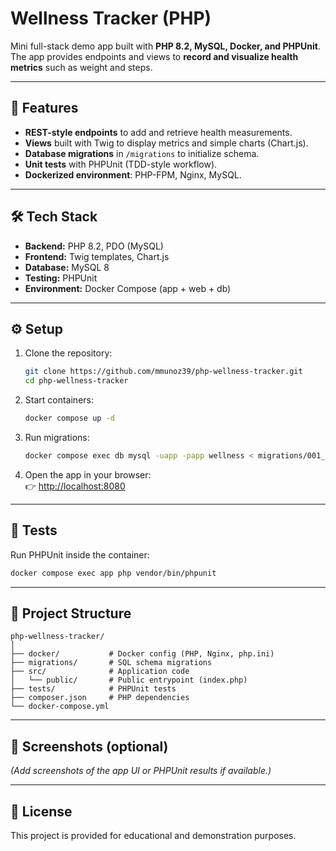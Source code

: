 # Wellness Tracker (PHP)

Mini full-stack demo app built with **PHP 8.2, MySQL, Docker, and PHPUnit**.  
The app provides endpoints and views to **record and visualize health metrics** such as weight and steps.

---

## 🚀 Features
- **REST-style endpoints** to add and retrieve health measurements.
- **Views** built with Twig to display metrics and simple charts (Chart.js).
- **Database migrations** in `/migrations` to initialize schema.
- **Unit tests** with PHPUnit (TDD-style workflow).
- **Dockerized environment**: PHP-FPM, Nginx, MySQL.

---

## 🛠 Tech Stack
- **Backend:** PHP 8.2, PDO (MySQL)
- **Frontend:** Twig templates, Chart.js
- **Database:** MySQL 8
- **Testing:** PHPUnit
- **Environment:** Docker Compose (app + web + db)

---

## ⚙️ Setup
1. Clone the repository:
   ```bash
   git clone https://github.com/mmunoz39/php-wellness-tracker.git
   cd php-wellness-tracker
   ```

2. Start containers:
   ```bash
   docker compose up -d
   ```

3. Run migrations:
   ```bash
   docker compose exec db mysql -uapp -papp wellness < migrations/001_init.sql
   ```

4. Open the app in your browser:  
   👉 [http://localhost:8080](http://localhost:8080)

---

## 🧪 Tests
Run PHPUnit inside the container:
```bash
docker compose exec app php vendor/bin/phpunit
```

---

## 📂 Project Structure
```
php-wellness-tracker/
│
├── docker/           # Docker config (PHP, Nginx, php.ini)
├── migrations/       # SQL schema migrations
├── src/              # Application code
│   └── public/       # Public entrypoint (index.php)
├── tests/            # PHPUnit tests
├── composer.json     # PHP dependencies
└── docker-compose.yml
```

---

## 📸 Screenshots (optional)
*(Add screenshots of the app UI or PHPUnit results if available.)*

---

## 📜 License
This project is provided for educational and demonstration purposes.
